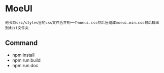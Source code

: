 # MoeUI

    他会将src/styles里的css文件合并到一个moeui.css然后压缩成moeui.min.css最后输出到dist文件夹
## Command
   * npm install 
   * npm run build 
   * npm run doc
